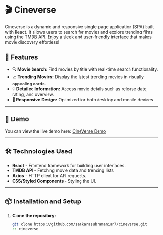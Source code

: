 # 🎬 Cineverse

Cineverse is a dynamic and responsive single-page application (SPA) built with React. It allows users to search for movies and explore trending films using the TMDB API. Enjoy a sleek and user-friendly interface that makes movie discovery effortless!

## 🌟 Features

- 🔍 **Movie Search:** Find movies by title with real-time search functionality.  
- 📈 **Trending Movies:** Display the latest trending movies in visually appealing cards.  
- 💡 **Detailed Information:** Access movie details such as release date, rating, and overview.  
- 📱 **Responsive Design:** Optimized for both desktop and mobile devices.  

---

## 🚀 Demo

You can view the live demo here: [CineVerse Demo](https://your-live-demo-link.com)  

---

## 🛠️ Technologies Used

- **React** - Frontend framework for building user interfaces.  
- **TMDB API** - Fetching movie data and trending lists.  
- **Axios** - HTTP client for API requests.  
- **CSS/Styled Components** - Styling the UI.  

---

## 📦 Installation and Setup

1. **Clone the repository:**
   ```bash
   git clone https://github.com/sankarasubramanian7/cineverse.git
   cd cineverse
